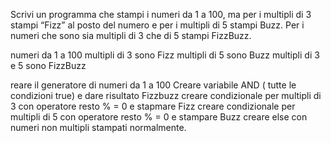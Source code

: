 <!-- Lavoro richiesto -->

Scrivi un programma che stampi i numeri da 1 a 100,
ma per i multipli di 3 stampi “Fizz” al posto del numero e per i multipli di 5 stampi Buzz.
Per i numeri che sono sia multipli di 3 che di 5 stampi FizzBuzz.

<!-- Dati in possesso -->
numeri da 1 a 100
multipli di 3 sono Fizz
multipli di 5 sono Buzz
multipli di 3 e 5 sono FizzBuzz

<!-- Esecuzione logica -->
reare il generatore di numeri da 1 a 100
Creare variabile AND ( tutte le condizioni true) e dare risultato Fizzbuzz
creare condizionale per multipli di 3 con operatore resto % = 0 e stapmare Fizz
creare condizionale per multipli di 5 con operatore resto % = 0 e stampare Buzz
creare else con numeri non multipli stampati normalmente.